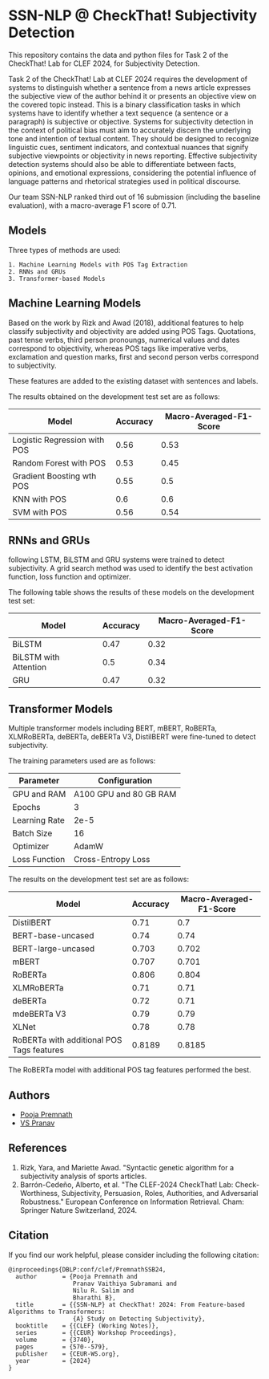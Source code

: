 
# SSN-NLP @ CheckThat! Subjectivity Detection

This repository contains the data and python files for Task 2 of the CheckThat! Lab for CLEF 2024, for Subjectivity Detection. 

Task 2 of the CheckThat! Lab at CLEF 2024 requires the development of systems to distinguish whether a sentence from a news article expresses the subjective view of the author behind it or presents an objective view on the covered topic instead. This is a binary classification tasks in which systems have to identify whether a text sequence (a sentence or a paragraph) is subjective or objective.
Systems for subjectivity detection in the context of political bias must aim to accurately discern the underlying tone and intention of textual content. They should be designed to recognize linguistic cues, sentiment indicators, and contextual nuances that signify subjective viewpoints or objectivity in news reporting. Effective subjectivity detection systems should also be able to differentiate between facts, opinions, and emotional expressions, considering the potential influence of language patterns and rhetorical strategies used in political discourse.


Our team SSN-NLP ranked third out of 16 submission (including the baseline evaluation), with a macro-average F1 score of 0.71. 



## Models

Three types of methods are used:

    1. Machine Learning Models with POS Tag Extraction
    2. RNNs and GRUs
    3. Transformer-based Models
## Machine Learning Models

Based on the work by Rizk and Awad (2018), additional features to help classify subjectivity and objectivity are added using POS Tags. Quotations, past tense verbs, third person pronoungs, numerical values and dates correspond to objectivity, whereas POS tags like imperative verbs, exclamation and question marks, first and second person verbs correspond to subjectivity.

These features are added to the existing dataset with sentences and labels. 

The results obtained on the development test set are as follows:

| Model                        | Accuracy | Macro-Averaged-F1-Score |
|------------------------------|----------|-------------------------|
| Logistic Regression with POS | 0.56     | 0.53                    |
| Random Forest with POS       | 0.53     | 0.45                    |
| Gradient Boosting wth POS    | 0.55     | 0.5                     |
| KNN with POS                 | 0.6      | 0.6                     |
| SVM with POS                 | 0.56     | 0.54                    |








## RNNs and GRUs

following LSTM, BiLSTM and GRU systems were trained to detect subjectivity. A grid search method was used to identify the best activation function, loss function and optimizer.

The following table shows the results of these models on the development test set:

|     Model                    |     Accuracy    |     Macro-Averaged-F1-Score    |
|------------------------------|-----------------|--------------------------------|
|     BiLSTM                   |     0.47        |     0.32                       |
|     BiLSTM with Attention    |     0.5         |     0.34                       |
|     GRU                      |     0.47        |     0.32                       |




## Transformer Models

Multiple transformer models including BERT, mBERT, RoBERTa, XLMRoBERTa, deBERTa, deBERTa V3, DistilBERT were fine-tuned to detect subjectivity. 

The training parameters used are as follows:

| Parameter            | Configuration                 |
|----------------------|-------------------------------|
|     GPU and RAM      |     A100 GPU and 80 GB RAM    |
|     Epochs           |     3                         |
|     Learning Rate    |     2e-5                      |
|     Batch Size       |     16                        |
|     Optimizer        |     AdamW                     |
|     Loss Function    |     Cross-Entropy Loss        |



The results on the development test set are as follows:

|     Model                                          |     Accuracy    |     Macro-Averaged-F1-Score    |
|----------------------------------------------------|-----------------|--------------------------------|
|     DistilBERT                                     |     0.71        |     0.7                        |
|     BERT-base-uncased                              |     0.74        |     0.74                       |
|     BERT-large-uncased                             |     0.703       |     0.702                      |
|     mBERT                                          |     0.707       |     0.701                      |
|     RoBERTa                                        |     0.806       |     0.804                      |
|     XLMRoBERTa                                     |     0.71        |     0.71                       |
|     deBERTa                                        |     0.72        |     0.71                       |
|     mdeBERTa   V3                                  |     0.79        |     0.79                       |
|     XLNet                                          |     0.78        |     0.78                       |
|     RoBERTa   with additional POS Tags features    |     0.8189      |     0.8185                     |


The RoBERTa model with additional POS tag features performed the best. 
## Authors


- [Pooja Premnath](https://github.com/PoojaPremnath2003)
- [VS Pranav](https://github.com/vspr14)



## References

1.	Rizk, Yara, and Mariette Awad. "Syntactic genetic algorithm for a subjectivity analysis of sports articles.
2.	Barrón-Cedeño, Alberto, et al. "The CLEF-2024 CheckThat! Lab: Check-Worthiness, Subjectivity, Persuasion, Roles, Authorities, and Adversarial Robustness." European Conference on Information Retrieval. Cham: Springer Nature Switzerland, 2024.

## Citation

If you find our work helpful, please consider including the following citation:


```
@inproceedings{DBLP:conf/clef/PremnathSSB24,
  author       = {Pooja Premnath and
                  Pranav Vaithiya Subramani and
                  Nilu R. Salim and
                  Bharathi B},
  title        = {{SSN-NLP} at CheckThat! 2024: From Feature-based Algorithms to Transformers:
                  {A} Study on Detecting Subjectivity},
  booktitle    = {{CLEF} (Working Notes)},
  series       = {{CEUR} Workshop Proceedings},
  volume       = {3740},
  pages        = {570--579},
  publisher    = {CEUR-WS.org},
  year         = {2024}
}

```
